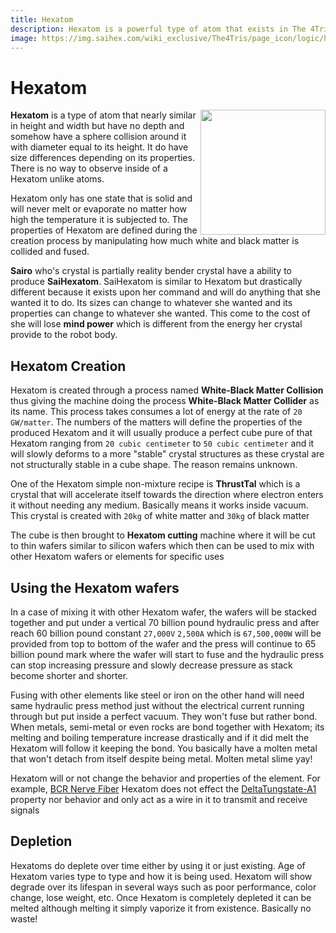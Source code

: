 ```yaml
---
title: Hexatom
description: Hexatom is a powerful type of atom that exists in The 4Tris universe. It is hexagon shaped, completely flat, have holds strong anomalous powers. Its stack structure is strongest in a shape of crystal thus making Anomalous Crystal.
image: https://img.saihex.com/wiki_exclusive/The4Tris/page_icon/logic/hexatom.svg
---
```


# Hexatom
<img align="right" width="200" src="https://img.saihex.com/wiki_exclusive/The4Tris/page_icon/logic/hexatom.svg">

**Hexatom** is a type of atom that nearly similar in height and width but have no depth and somehow have a sphere collision around it with diameter equal to its height. It do have size differences depending on its properties. There is no way to observe inside of a Hexatom unlike atoms.

Hexatom only has one state that is solid and will never melt or evaporate no matter how high the temperature it is subjected to. The properties of Hexatom are defined during the creation process by manipulating how much white and black matter is collided and fused.

**Sairo** who's crystal is partially reality bender crystal have a ability to produce **SaiHexatom**. SaiHexatom is similar to Hexatom but drastically different because it exists upon her command and will do anything that she wanted it to do. Its sizes can change to whatever she wanted and its properties can change to whatever she wanted. This come to the cost of she will lose **mind power** which is different from the energy her crystal provide to the robot body.

## Hexatom Creation
Hexatom is created through a process named **White-Black Matter Collision** thus giving the machine doing the process **White-Black Matter Collider** as its name. This process takes consumes a lot of energy at the rate of `20 GW/matter`. The numbers of the matters will define the properties of the produced Hexatom and it will usually produce a perfect cube pure of that Hexatom ranging from `20 cubic centimeter` to `50 cubic centimeter` and it will slowly deforms to a more "stable" crystal structures as these crystal are not structurally stable in a cube shape. The reason remains unknown.

One of the Hexatom simple non-mixture recipe is **ThrustTal** which is a crystal that will accelerate itself towards the direction where electron enters it without needing any medium. Basically means it works inside vacuum. This crystal is created with `20kg` of white matter and `30kg` of black matter

The cube is then brought to **Hexatom cutting** machine where it will be cut to thin wafers similar to silicon wafers which then can be used to mix with other Hexatom wafers or elements for specific uses

## Using the Hexatom wafers
In a case of mixing it with other Hexatom wafer, the wafers will be stacked together and put under a vertical 70 billion pound hydraulic press and after reach 60 billion pound constant `27,000V` `2,500A` which is `67,500,000W` will be provided from top to bottom of the wafer and the press will continue to 65 billion pound mark where the wafer will start to fuse and the hydraulic press can stop increasing pressure and slowly decrease pressure as stack become shorter and shorter.

Fusing with other elements like steel or iron on the other hand will need same hydraulic press method just without the electrical current running through but put inside a perfect vacuum. They won't fuse but rather bond. When metals, semi-metal or even rocks are bond together with Hexatom; its melting and boiling temperature increase drastically and if it did melt the Hexatom will follow it keeping the bond. You basically have a molten metal that won't detach from itself despite being metal. Molten metal slime yay!

Hexatom will or not change the behavior and properties of the element. For example, [BCR Nerve Fiber](./Brain_Crystal.md#bcr-nerve-fiber) Hexatom does not effect the [DeltaTungstate-A1](./Brain_Crystal.md#deltatungstate-a1) property nor behavior and only act as a wire in it to transmit and receive signals

## Depletion
Hexatoms do deplete over time either by using it or just existing. Age of Hexatom varies type to type and how it is being used. Hexatom will show degrade over its lifespan in several ways such as poor performance, color change, lose weight, etc. Once Hexatom is completely depleted it can be melted although melting it simply vaporize it from existence. Basically no waste!
